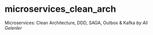 # microservices_clean_arch
Microservices: Clean Architecture, DDD, SAGA, Outbox &amp; Kafka <i>by Ali Gelenler</i>
